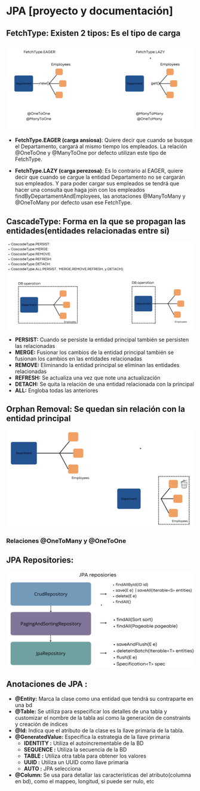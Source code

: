 # JPA [proyecto y documentación]


## FetchType: Existen 2 tipos: Es el tipo de carga 
![FetchType.png](src/main/resources/images/FetchType.png)


-   **FetchType.EAGER (carga ansiosa)**: Quiere decir que cuando se busque el Departamento, cargará al mismo tiempo  los empleados. La relación @OneToOne y @ManyToOne por defecto utilizan este tipo de FetchType.

-   **FetchType.LAZY (carga perezosa)**: Es lo contrario al EAGER, quiere decir que cuando se cargue la entidad Departamento no se cargarán sus empleados. Y para poder cargar sus empleados se tendrá que hacer una consulta que haga join con los empleados findByDepartamentAndEmployees, las anotaciones @ManyToMany y @OneToMany por defecto usan ese FetchType. 

## CascadeType: Forma en la que se propagan las entidades(entidades relacionadas entre si)
![CascadeType.png](src/main/resources/images/CascadeType.png)

- **PERSIST:** Cuando se persiste la entidad principal también se persisten las relacionadas
- **MERGE:** Fusionar los cambios de la entidad principal también se fusionan los cambios en las entidades relacionadas
- **REMOVE:** Eliminando la entidad principal se eliminan las entidades relacionadas
- **REFRESH:** Se actualiza una vez que note una actualización
- **DETACH:** Se quita la relación de una entidad relacionada con la principal
- **ALL:** Engloba todas las anteriores


## Orphan Removal: Se quedan sin relación con la entidad principal
![OrphanRemoval.png](src/main/resources/images/OrphanRemoval.png)

### Relaciones @OneToMany y @OneToOne


## JPA Repositories: 
![jpa-repositories.png](src/main/resources/images/jpa-repositories.png)


## Anotaciones de JPA :
- **@Entity:** Marca la clase como una entidad que tendrá su contraparte en una bd
- **@Table:** Se utiliza para especificar los detalles de una tabla y customizar el nombre de la tabla así como la generación de constraints y creación de índices
- **@Id:** Indica que el atributo de la clase es la llave primaria de la tabla.
- **@GeneratedValue:** Especifica la estrategia de la llave primaria
  - **IDENTITY :** Utiliza el autoincrementable de la BD
  - **SEQUENCE :** Utiliza la secuencia de la BD
  - **TABLE :** Utiliza otra tabla para obtener los valores
  - **UUID :** Utiliza un UUID como llave primaria
  - **AUTO :** JPA selecciona
- **@Column:** Se usa para detallar las características del atributo(columna en bd), como el mappeo, longitud, si puede ser nulo, etc